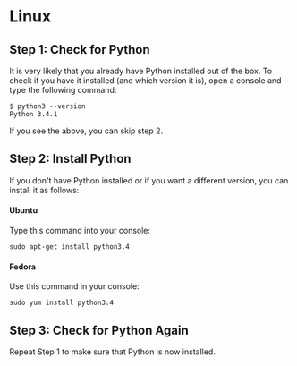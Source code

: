 # Linux

## Step 1: Check for Python

It is very likely that you already have Python installed out of the box. To check if you have it installed (and which version it is), open a console and type the following command:

    $ python3 --version
    Python 3.4.1

If you see the above, you can skip step 2.

## Step 2: Install Python

If you don't have Python installed or if you want a different version, you can install it as follows:

#### Ubuntu

Type this command into your console:

    sudo apt-get install python3.4

#### Fedora

Use this command in your console:

    sudo yum install python3.4

## Step 3: Check for Python Again

Repeat Step 1 to make sure that Python is now installed.
